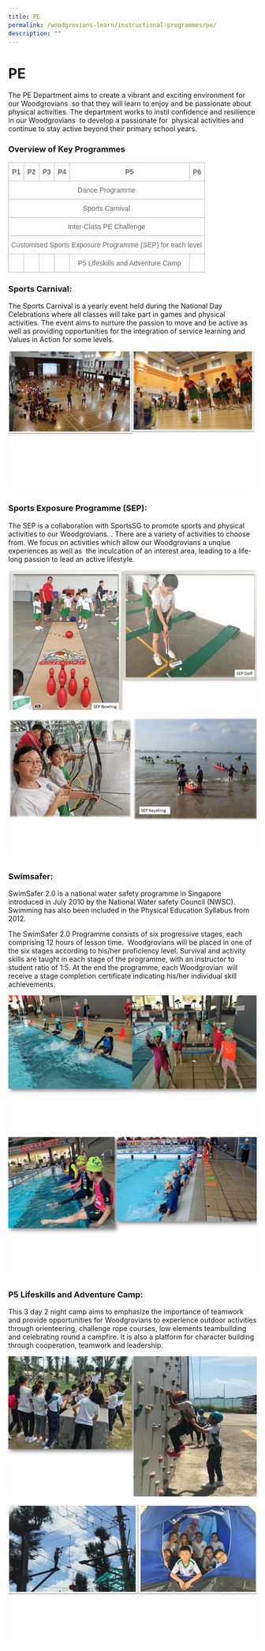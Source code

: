 ```yaml
---
title: PE
permalink: /woodgrovians-learn/instructional-programmes/pe/
description: ""
---
```

<h1><b>PE</b></h1>

The PE Department aims to create a vibrant and exciting environment for our Woodgrovians  so that they will learn to enjoy and be passionate about physical activities. The department works to instil confidence and resilience in our Woodgrovians  to develop a passionate for  physical activities and continue to stay active beyond their primary school years. 



<h3>Overview of Key Programmes</h3>



<table style="border-collapse:collapse;border-spacing:0" class="tg"><thead><tr><th style="background-color:#FFF;border-color:#c0c0c0;border-style:solid;border-width:1px;color:#676767;font-family:Arial, sans-serif;font-size:14px;font-weight:bold;overflow:hidden;padding:10px 5px;text-align:center;vertical-align:top;word-break:normal">P1</th><th style="background-color:#FFF;border-color:#c0c0c0;border-style:solid;border-width:1px;color:#676767;font-family:Arial, sans-serif;font-size:14px;font-weight:bold;overflow:hidden;padding:10px 5px;text-align:center;vertical-align:top;word-break:normal">P2</th><th style="background-color:#FFF;border-color:#c0c0c0;border-style:solid;border-width:1px;color:#676767;font-family:Arial, sans-serif;font-size:14px;font-weight:bold;overflow:hidden;padding:10px 5px;text-align:center;vertical-align:top;word-break:normal">P3</th><th style="background-color:#FFF;border-color:#c0c0c0;border-style:solid;border-width:1px;color:#676767;font-family:Arial, sans-serif;font-size:14px;font-weight:bold;overflow:hidden;padding:10px 5px;text-align:center;vertical-align:top;word-break:normal">P4</th><th style="background-color:#FFF;border-color:#c0c0c0;border-style:solid;border-width:1px;color:#676767;font-family:Arial, sans-serif;font-size:14px;font-weight:bold;overflow:hidden;padding:10px 5px;text-align:center;vertical-align:top;word-break:normal">P5</th><th style="background-color:#FFF;border-color:#c0c0c0;border-style:solid;border-width:1px;color:#676767;font-family:Arial, sans-serif;font-size:14px;font-weight:bold;overflow:hidden;padding:10px 5px;text-align:center;vertical-align:top;word-break:normal">P6</th></tr></thead><tbody><tr><td style="background-color:#FFF;border-color:#c0c0c0;border-style:solid;border-width:1px;color:#676767;font-family:Arial, sans-serif;font-size:14px;overflow:hidden;padding:10px 5px;text-align:center;vertical-align:top;word-break:normal" colspan="6">Dance Programme</td></tr><tr><td style="background-color:#FFF;border-color:#c0c0c0;border-style:solid;border-width:1px;color:#676767;font-family:Arial, sans-serif;font-size:14px;overflow:hidden;padding:10px 5px;text-align:center;vertical-align:top;word-break:normal" colspan="6">Sports Carnival</td></tr><tr><td style="background-color:#FFF;border-color:#c0c0c0;border-style:solid;border-width:1px;color:#676767;font-family:Arial, sans-serif;font-size:14px;overflow:hidden;padding:10px 5px;text-align:center;vertical-align:top;word-break:normal" colspan="6">Inter-Class PE Challenge</td></tr><tr><td style="background-color:#FFF;border-color:#c0c0c0;border-style:solid;border-width:1px;color:#676767;font-family:Arial, sans-serif;font-size:14px;overflow:hidden;padding:10px 5px;text-align:center;vertical-align:top;word-break:normal" colspan="6">Customised Sports Exposure Programme (SEP) for each level<br> </td></tr><tr><td style="background-color:#FFF;border-color:#c0c0c0;border-style:solid;border-width:1px;color:#676767;font-family:Arial, sans-serif;font-size:14px;overflow:hidden;padding:10px 5px;text-align:center;vertical-align:top;word-break:normal"> </td><td style="background-color:#FFF;border-color:#c0c0c0;border-style:solid;border-width:1px;color:#676767;font-family:Arial, sans-serif;font-size:14px;overflow:hidden;padding:10px 5px;text-align:center;vertical-align:top;word-break:normal"> </td><td style="background-color:#FFF;border-color:#c0c0c0;border-style:solid;border-width:1px;color:#676767;font-family:Arial, sans-serif;font-size:14px;overflow:hidden;padding:10px 5px;text-align:center;vertical-align:top;word-break:normal"> </td><td style="background-color:#FFF;border-color:#c0c0c0;border-style:solid;border-width:1px;color:#676767;font-family:Arial, sans-serif;font-size:14px;overflow:hidden;padding:10px 5px;text-align:center;vertical-align:top;word-break:normal"> </td><td style="background-color:#FFF;border-color:#c0c0c0;border-style:solid;border-width:1px;color:#676767;font-family:Arial, sans-serif;font-size:14px;overflow:hidden;padding:10px 5px;text-align:center;vertical-align:top;word-break:normal">P5 Lifeskills and Adventure Camp</td><td style="background-color:#FFF;border-color:#c0c0c0;border-style:solid;border-width:1px;color:#676767;font-family:Arial, sans-serif;font-size:14px;overflow:hidden;padding:10px 5px;text-align:center;vertical-align:top;word-break:normal"> </td></tr></tbody></table>


### Sports Carnival:

The Sports Carnival is a yearly event held during the National Day Celebrations where all classes will take part in games and physical activities. The event aims to nurture the passion to move and be active as well as providing opportunities for the integration of service learning and Values in Action for some levels.

![](/images/Slide1%20(4).jpg)

### Sports Exposure Programme (SEP):

The SEP is a collaboration with SportsSG to promote sports and physical activities to our Woodgrovians. . There are a variety of activities to choose from. We focus on activities which allow our Woodgrovians a unqiue experiences as well as  the inculcation of an interest area, leading to a life-long passion to lead an active lifestyle.

![](/images/Slide2%20(3).jpg)

![](/images/Slide3%20(4).jpg)


### Swimsafer:

SwimSafer 2.0 is a national water safety programme in Singapore introduced in July 2010 by the National Water safety Council (NWSC). Swimming has also been included in the Physical Education Syllabus from 2012.

The SwimSafer 2.0 Programme consists of six progressive stages, each comprising 12 hours of lesson time.  Woodgrovians will be placed in one of the six stages according to his/her proficiency level. Survival and activity skills are taught in each stage of the programme, with an instructor to student ratio of 1:5. At the end the programme, each Woodgrovian  will receive a stage completion certificate indicating his/her individual skill achievements.

![](/images/PHOTOS_PECCA%202021.jpg)
![](/images/Slide4%20(2).jpg)

### P5 Lifeskills and Adventure Camp:

This 3 day 2 night camp aims to emphasize the importance of teamwork and provide opportunities for Woodgrovians to experience outdoor activities through orienteering, challenge rope courses, low elements teambuilding and celebrating round a campfire. It is also a platform for character building through cooperation, teamwork and leadership.

![](/images/Slide6.jpg)

![](/images/Slide5%20(1).jpg)